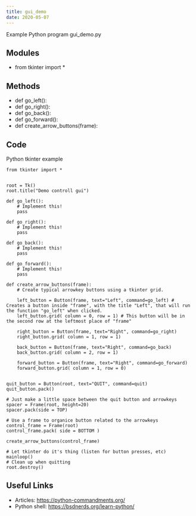 ```yaml
---
title: gui_demo
date: 2020-05-07
---
```

Example Python program gui_demo.py

## Modules

* from tkinter import *

## Methods

* def go_left():
* def go_right():
* def go_back():
* def go_forward():
* def create_arrow_buttons(frame):

## Code

Python tkinter example

    from tkinter import *
    
    
    root = Tk()
    root.title("Demo controll gui")
    
    def go_left():
        # Implement this!
        pass
    
    def go_right():
        # Implement this!
        pass
    
    def go_back():
        # Implement this!
        pass
        
    def go_forward():
        # Implement this!
        pass
    
    def create_arrow_buttons(frame):
        # Create typical arrowkey buttons using a tkinter grid.
        
        left_button = Button(frame, text="Left", command=go_left) # Creates a button inside "frame", with the title "Left", that will run the function "go_left" when clicked. 
        left_button.grid( column = 0, row = 1) # This button will be in the second row at the leftmost place of "frame"
        
        right_button = Button(frame, text="Right", command=go_right)
        right_button.grid( column = 1, row = 1)
        
        back_button = Button(frame, text="Right", command=go_back)
        back_button.grid( column = 2, row = 1)
        
        forward_button = Button(frame, text="Right", command=go_forward)
        forward_button.grid( column = 1, row = 0)
    
    
    quit_button = Button(root, text="QUIT", command=quit)
    quit_button.pack()
    
    # Just make a little space between the quit button and arrowkeys
    spacer = Frame(root, height=20)
    spacer.pack(side = TOP)
    
    # Use a frame to organice button related to the arrowkeys
    control_frame = Frame(root)
    control_frame.pack( side = BOTTOM )
    
    create_arrow_buttons(control_frame)
    
    # Let tkinter do it's thing (listen for button presses, etc)
    mainloop()
    # Clean up when quitting
    root.destroy()
    

## Useful Links

- Articles: https://python-commandments.org/
- Python shell: https://bsdnerds.org/learn-python/

